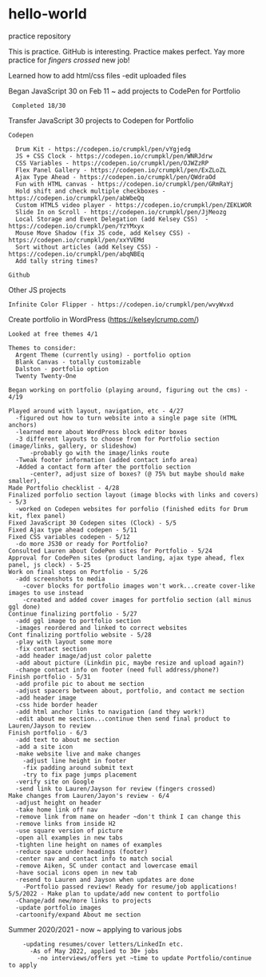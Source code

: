 # hello-world
practice repository

This is practice. GitHub is interesting. Practice makes perfect. 
Yay more practice for *fingers crossed* new job! 

Learned how to add html/css files
  -edit uploaded files
  
Began JavaScript 30 on Feb 11 ~ add projects to CodePen for Portfolio
     
     Completed 18/30

Transfer JavaScript 30 projects to Codepen for Portfolio
  
    Codepen
      
      Drum Kit - https://codepen.io/crumpkl/pen/vYgjedg
      JS + CSS Clock - https://codepen.io/crumpkl/pen/WNRJdrw
      CSS Variables - https://codepen.io/crumpkl/pen/OJWZzRP
      Flex Panel Gallery - https://codepen.io/crumpkl/pen/ExZLoZL
      Ajax Type Ahead - https://codepen.io/crumpkl/pen/QWdraOd
      Fun with HTML canvas - https://codepen.io/crumpkl/pen/GRmRaYj
      Hold shift and check multiple checkboxes - https://codepen.io/crumpkl/pen/abWbeQq
      Custom HTML5 video player - https://codepen.io/crumpkl/pen/ZEKLWOR
      Slide In on Scroll - https://codepen.io/crumpkl/pen/JjMeozg
      Local Storage and Event Delegation (add Kelsey CSS)  - https://codepen.io/crumpkl/pen/YzYMxyx
      Mouse Move Shadow (fix JS code, add Kelsey CSS) - https://codepen.io/crumpkl/pen/xxYVEMd
      Sort without articles (add Kelsey CSS) - https://codepen.io/crumpkl/pen/abqNBEq
      Add tally string times?
    
    Github

Other JS projects
       
    Infinite Color Flipper - https://codepen.io/crumpkl/pen/wvyWvxd 
    
Create portfolio in WordPress (https://kelseylcrump.com/)

    Looked at free themes 4/1
    
    Themes to consider: 
      Argent Theme (currently using) - portfolio option
      Blank Canvas - totally customizable
      Dalston - portfolio option
      Twenty Twenty-One
      
    Began working on portfolio (playing around, figuring out the cms) - 4/19
    
    Played around with layout, navigation, etc - 4/27
      -figured out how to turn website into a single page site (HTML anchors)
      -learned more about WordPress block editor boxes
      -3 different layouts to choose from for Portfolio section (image/links, gallery, or slideshow)
          -probably go with the image/links route
      -Tweak footer information (added contact info area)
      -Added a contact form after the portfolio section
          -center?, adjust size of boxes? (@ 75% but maybe should make smaller),
    Made Portfolio checklist - 4/28
    Finalized porfolio section layout (image blocks with links and covers) - 5/3
      -worked on Codepen websites for porfolio (finished edits for Drum kit, flex panel)
    Fixed JavaScript 30 Codepen sites (Clock) - 5/5
    Fixed Ajax type ahead codepen - 5/11
    Fixed CSS variables codepen - 5/12
      -do more JS30 or ready for Portfolio?
    Consulted Lauren about CodePen sites for Portfolio - 5/24
    Approval for CodePen sites (product landing, ajax type ahead, flex panel, js clock) - 5-25
    Work on final steps on Portfolio - 5/26
      -add screenshots to media
        -cover blocks for portfolio images won't work...create cover-like images to use instead
        -created and added cover images for portfolio section (all minus ggl done)
    Continue finalizing portfolio - 5/27
      -add ggl image to portfolio section
      -images reordered and linked to correct websites
    Cont finalizing portfolio website - 5/28
      -play with layout some more
      -fix contact section
      -add header image/adjust color palette
      -add about picture (Linkdin pic, maybe resize and upload again?)
      -change contact info on footer (need full address/phone?)
    Finish portfolio - 5/31
      -add profile pic to about me section
      -adjust spacers between about, portfolio, and contact me section
      -add header image
      -css hide border header
      -add html anchor links to navigation (and they work!)
      -edit about me section...continue then send final product to Lauren/Jayson to review
    Finish portfolio - 6/3
      -add text to about me section
      -add a site icon
      -make website live and make changes
        -adjust line height in footer
        -fix padding around submit text
        -try to fix page jumps placement
      -verify site on Google 
      -send link to Lauren/Jayson for review (fingers crossed)
    Make changes from Lauren/Jayon's review - 6/4
      -adjust height on header
      -take home link off nav
      -remove link from name on header ~don't think I can change this
      -remove links from inside H2
      -use square version of picture
      -open all examples in new tabs
      -tighten line height on names of examples
      -reduce space under headings (footer)
      -center nav and contact info to match social
      -remove Aiken, SC under contact and lowercase email
      -have social icons open in new tab
      -resend to Lauren and Jayson when updates are done
        -Portfolio passed review! Ready for resume/job applications!
    5/5/2022 - Make plan to update/add new content to portfolio
      -Change/add new/more links to projects
      -update portfolio images
      -cartoonify/expand About me section
        
  Summer 2020/2021 - now ~ applying to various jobs
         
        -updating resumes/cover letters/LinkedIn etc.
          -As of May 2022, applied to 30+ jobs
            -no interviews/offers yet ~time to update Portfolio/continue to apply
      
      
